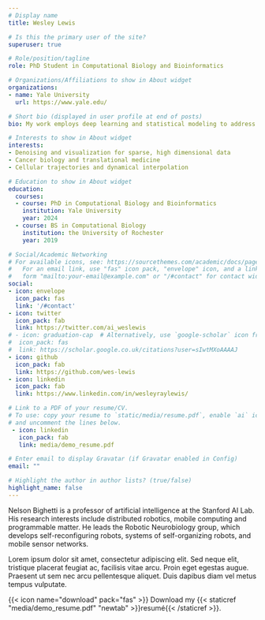 ```yaml
---
# Display name
title: Wesley Lewis

# Is this the primary user of the site?
superuser: true

# Role/position/tagline
role: PhD Student in Computational Biology and Bioinformatics

# Organizations/Affiliations to show in About widget
organizations:
- name: Yale University
  url: https://www.yale.edu/

# Short bio (displayed in user profile at end of posts)
bio: My work employs deep learning and statistical modeling to address analytical challenges of single cell RNA-sequencing and other high dimensional data. Much of my experience is focused on benchmarking and characterizing the expansive space of existing methods in this field, as well as seeking out state of the art performance and designing novel algorithms. Beyond this, I’m very interested in translational medicine and cancer biology, as a trainee in Yale’s Cancer Biology Training Program.

# Interests to show in About widget
interests:
- Denoising and visualization for sparse, high dimensional data
- Cancer biology and translational medicine
- Cellular trajectories and dynamical interpolation

# Education to show in About widget
education:
  courses:
  - course: PhD in Computational Biology and Bioinformatics
    institution: Yale University
    year: 2024
  - course: BS in Computational Biology
    institution: the University of Rochester
    year: 2019

# Social/Academic Networking
# For available icons, see: https://sourcethemes.com/academic/docs/page-builder/#icons
#   For an email link, use "fas" icon pack, "envelope" icon, and a link in the
#   form "mailto:your-email@example.com" or "/#contact" for contact widget.
social:
- icon: envelope
  icon_pack: fas
  link: '/#contact'
- icon: twitter
  icon_pack: fab
  link: https://twitter.com/ai_weslewis
# - icon: graduation-cap  # Alternatively, use `google-scholar` icon from `ai` icon pack
#  icon_pack: fas
#  link: https://scholar.google.co.uk/citations?user=sIwtMXoAAAAJ
- icon: github
  icon_pack: fab
  link: https://github.com/wes-lewis
- icon: linkedin
  icon_pack: fab
  link: https://www.linkedin.com/in/wesleyraylewis/

# Link to a PDF of your resume/CV.
# To use: copy your resume to `static/media/resume.pdf`, enable `ai` icons in `params.toml`, 
# and uncomment the lines below.
 - icon: linkedin
   icon_pack: fab
   link: media/demo_resume.pdf

# Enter email to display Gravatar (if Gravatar enabled in Config)
email: ""

# Highlight the author in author lists? (true/false)
highlight_name: false
---
```


Nelson Bighetti is a professor of artificial intelligence at the Stanford AI Lab. His research interests include distributed robotics, mobile computing and programmable matter. He leads the Robotic Neurobiology group, which develops self-reconfiguring robots, systems of self-organizing robots, and mobile sensor networks.

Lorem ipsum dolor sit amet, consectetur adipiscing elit. Sed neque elit, tristique placerat feugiat ac, facilisis vitae arcu. Proin eget egestas augue. Praesent ut sem nec arcu pellentesque aliquet. Duis dapibus diam vel metus tempus vulputate.

{{< icon name="download" pack="fas" >}} Download my {{< staticref "media/demo_resume.pdf" "newtab" >}}resumé{{< /staticref >}}.
